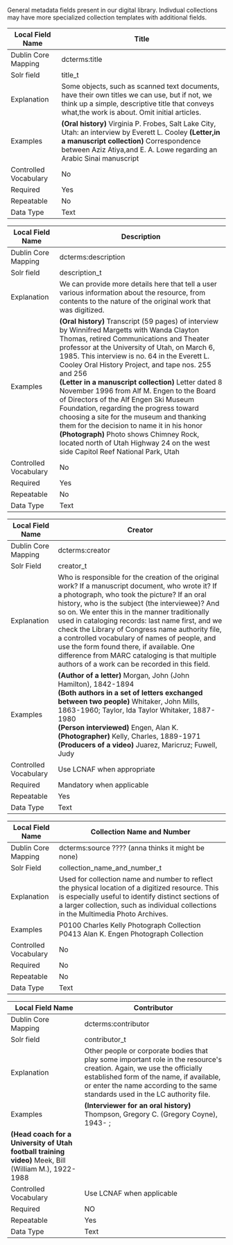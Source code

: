 
General metadata fields present in our digital library. Indivdual collections may have more specialized collection templates with additional fields.



| Local Field Name      	| **Title**                                                                                                                                                                                                                	|
|-----------------------	|----------------------------------------------------------------------------------------------------------------------------------------------------------------------------------------------------------------------	|
| Dublin Core Mapping   	| dcterms:title
| Solr field            	| title_t    | 
| Explanation           	| Some objects, such as scanned text documents, have their own titles we can use, but if not, we think up a simple, descriptive title that conveys what,the work is about. Omit initial articles.                      	|
| Examples              	| **(Oral history)** Virginia P. Frobes, Salt Lake City, Utah: an interview by Everett L. Cooley  **(Letter,in a manuscript collection)** Correspondence between Aziz Atiya,and E. A. Lowe regarding an Arabic Sinai manuscript 	|
| Controlled Vocabulary 	| No                                                                                                                                                                                                                   	|
| Required              	| Yes                                                                                                                                                                                                                  	|
| Repeatable            	| No                                                                                                                                                                                                                   	|
| Data Type             	| Text       |      



| Local Field Name      	| **Description**                                                                                                                                                                                                              	|
|-----------------------	|----------------------------------------------------------------------------------------------------------------------------------------------------------------------------------------------------------------------	|
| Dublin Core Mapping   	| dcterms:description                                                                         
| Solr field             	| description_t    |                                                                                                                            	
| Explanation           	| We can provide more details here that tell a user various information about the resource, from contents to the nature of the original work that was digitized.                      	|
| Examples              	| **(Oral history)** Transcript (59 pages) of interview by Winnifred Margetts with Wanda Clayton Thomas, retired Communications and Theater professor at the University of Utah, on March 6, 1985. This interview is no. 64 in the Everett L. Cooley Oral History Project, and tape nos. 255 and 256 <br>  **(Letter in a manuscript collection)** Letter dated 8 November 1996 from Alf M. Engen to the Board of Directors of the Alf Engen Ski Museum Foundation, regarding the progress toward choosing a site for the museum and thanking them for the decision to name it in his honor <br>  **(Photograph)** Photo shows Chimney Rock, located north of Utah Highway 24 on the west side Capitol Reef National Park, Utah | 
| Controlled Vocabulary 	| No                                                                                                                                                                                                                   	|
| Required              	| Yes                                                                                                                                                                                                                  	|
| Repeatable            	| No                                                                                                                                                                                                                   	|
| Data Type             	| Text             

| Local Field Name      	| **Creator**                                                                                                                                                                                                               	|
|-----------------------	|----------------------------------------------------------------------------------------------------------------------------------------------------------------------------------------------------------------------	|
| Dublin Core Mapping   	| dcterms:creator |
| Solr Field               | creator_t                                                                                     |
| Explanation           	| Who is responsible for the creation of the original work?  If a manuscript document, who wrote it? If a photograph, who took the picture?  If an oral history, who is the subject (the interviewee)?  And so on.  We enter this in the manner traditionally used in cataloging records: last name first, and we check the Library of Congress name authority file, a controlled vocabulary of names of people, and use the form found there, if available.  One difference from MARC cataloging is that multiple authors of a work can be recorded in this field.                      	|
| Examples              	| **(Author of a letter)** Morgan, John (John Hamilton), 1842-1894 <br> **(Both authors in a set of letters exchanged between two people)** Whitaker, John Mills, 1863-1960; Taylor, Ida Taylor Whitaker, 1887-1980 <br> **(Person interviewed)** Engen, Alan K.<br> **(Photographer)** Kelly, Charles, 1889-1971 </br> **(Producers of a video)**  Juarez, Maricruz; Fuwell, Judy	|
| Controlled Vocabulary 	| Use LCNAF when appropriate 	|
| Required              	| Mandatory when applicable                                                                                                                                                                                                                 	|
| Repeatable            	| Yes                                                                                                                                                                                                                   	|
| Data Type             	| Text       

| Local Field Name      	| **Collection Name and Number**                                                                                                                                                                                                               	|
|-----------------------	|----------------------------------------------------------------------------------------------------------------------------------------------------------------------------------------------------------------------	|
| Dublin Core Mapping   	| dcterms:source ???? (anna thinks it might be none)     
|Solr Field               | collection_name_and_number_t      	|
| Explanation           	| Used for collection name and number to reflect the physical location of a digitized resource. This is especially useful to identify distinct sections of a larger collection, such as individual collections in the Multimedia Photo Archives.                     	|
| Examples              	| P0100 Charles Kelly Photograph Collection <br> P0413 Alan K. Engen Photograph Collection	|
| Controlled Vocabulary 	| No 	|
| Required              	| No                                                                                                                                                                                                                 	|
| Repeatable            	| No                                                                                                                                                                                                                   	|
| Data Type             	| Text       


| Local Field Name      	| **Contributor**                                                                                                                                                                                                                	|
|-----------------------	|----------------------------------------------------------------------------------------------------------------------------------------------------------------------------------------------------------------------	|
| Dublin Core Mapping   	| dcterms:contributor   
| Solr field          	| contributor_t    | 
| Explanation           	| Other people or corporate bodies that play some important role in the resource's creation.  Again, we use the officially established form of the name, if available, or enter the name according to the same standards used in the LC authority file.                      	|
| Examples              	| **(Interviewer for an oral history)** Thompson, Gregory C. (Gregory Coyne), 1943- ; <br>
**(Head coach for a University of Utah football training video)** Meek, Bill (William M.), 1922-1988 	|
| Controlled Vocabulary 	| Use LCNAF when applicable                                                                                                                                                                                              	|
| Required              	| NO                                                                                                                                                                                                                  	|
| Repeatable            	| Yes                                                                                                                                                                                                                   	|
| Data Type             	| Text       |      








